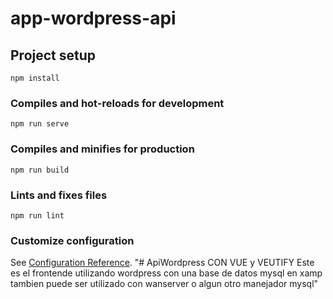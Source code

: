 # app-wordpress-api

## Project setup
```
npm install
```

### Compiles and hot-reloads for development
```
npm run serve
```

### Compiles and minifies for production
```
npm run build
```

### Lints and fixes files
```
npm run lint
```

### Customize configuration
See [Configuration Reference](https://cli.vuejs.org/config/).
"# ApiWordpress CON VUE y VEUTIFY Este es el frontende utilizando wordpress con una base de datos mysql en xamp tambien puede ser utilizado con wanserver o algun otro manejador mysql" 
